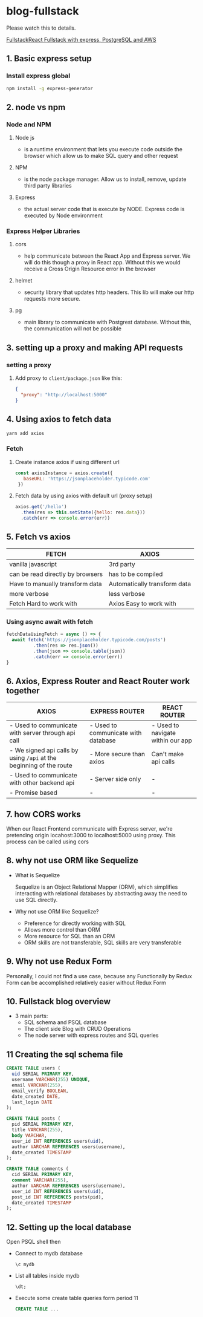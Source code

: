 # blog-fullstack

Please watch this to details.

[FullstackReact Fullstack with express, PostgreSQL and AWS](https://www.youtube.com/watch?v=RoPlkFRHqgE&amp;list=PLMc67XEAt-yzxRboCFHza4SBOxNr7hDD5&amp;index=2&amp;t=1s)

## 1. Basic express setup

### Install express global

```sh
npm install -g express-generator
```

## 2. node vs npm

### Node and NPM

1. Node js
   - is a runtime environment that lets you execute code outside the browser which allow us to make SQL query and other request

2. NPM
   - is the node package manager. Allow us to install, remove, update third party libraries

3. Express
   - the actual server code that is execute by NODE. Express code is executed by Node environment

### Express Helper Libraries

1. cors
   - help communicate between the React App and Express server. We will do this though a proxy in React app. Without this we would receive a Cross Origin Resource error in the browser

2. helmet
   - security library that updates http headers. This lib will make our http requests more secure.

3. pg
   - main library to communicate with Postgrest database. Without this, the communication will not be possible

## 3. setting up a proxy and making API requests

### setting a proxy

1. Add proxy to `client/package.json` like this:

   ```json
   {
     "proxy": "http://localhost:5000"
   }
   ```

## 4. Using axios to fetch data

```sh
yarn add axios
```

### Fetch

1. Create instance axios if using different url

   ```js
   const axiosInstance = axios.create({
      baseURL: 'https://jsonplaceholder.typicode.com'
    })
   ```

2. Fetch data by using axios with default url (proxy setup)

   ```js
   axios.get('/hello')
     .then(res => this.setState({hello: res.data}))
     .catch(err => console.error(err))
   ```

## 5. Fetch vs axios

| FETCH                            | AXIOS                        |
| -------------------------------- | ---------------------------- |
| vanilla javascript               | 3rd party                    |
| can be read directly by browsers | has to be compiled           |
| Have to manually transform data  | Automatically transform data |
| more verbose                     | less verbose                 |
| Fetch Hard to work with          | Axios Easy to work with      |

### Using async await with fetch

```js
fetchDataUsingFetch = async () => {
  await fetch('https://jsonplaceholder.typicode.com/posts')
          .then(res => res.json())
          .then(json => console.table(json))
          .catch(err => console.error(err))
}
```

## 6. Axios, Express Router and React Router work together

| AXIOS                                                               | EXPRESS ROUTER                      | REACT ROUTER                      |
| ------------------------------------------------------------------- | ----------------------------------- | --------------------------------- |
| - Used to communicate with server through api call                  | - Used to communicate with database | - Used to navigate within our app |
| - We signed api calls by using `/api` at the beginning of the route | - More secure than axios            | Can't make api calls              |
| - Used to communicate with other backend api                        | - Server side only                  | -                                 |
| - Promise based                                                     | -                                   | -                                 |

## 7. how CORS works

When our React Frontend communicate with Express server, we're pretending origin locahost:3000 to localhost:5000 using proxy. This process can be called using cors

## 8. why not use ORM like Sequelize

- What is Sequelize

    Sequelize is an Object Relational Mapper (ORM), which simplifies interacting with relational databases by abstracting away the need to use SQL directly.

- Why not use ORM like Sequelize?
  - Preference for directly working with SQL
  - Allows more control than ORM
  - More resource for SQL than an ORM
  - ORM skills are not transferable, SQL skills are very transferable

## 9. Why not use Redux Form

Personally, I could not find a use case, because any Functionally by Redux Form can be accomplished relatively easier without Redux Form

## 10. Fullstack blog overview

- 3 main parts:
  - SQL schema and PSQL database
  - The client side Blog with CRUD Operations
  - The node server with express routes and SQL queries

## 11 Creating the sql schema file

```sql
CREATE TABLE users (
  uid SERIAL PRIMARY KEY,
  username VARCHAR(255) UNIQUE,
  email VARCHAR(255),
  email_verify BOOLEAN,
  date_created DATE,
  last_login DATE
);

CREATE TABLE posts (
  pid SERIAL PRIMARY KEY,
  title VARCHAR(255),
  body VARCHAR,
  user_id INT REFERENCES users(uid),
  author VARCHAR REFERENCES users(username),
  date_created TIMESTAMP
);

CREATE TABLE comments (
  cid SERIAL PRIMARY KEY,
  comment VARCHAR(255),
  author VARCHAR REFERENCES users(username),
  user_id INT REFERENCES users(uid),
  post_id INT REFERENCES posts(pid),
  date_created TIMESTAMP
);
```

## 12. Setting up the local database

Open PSQL shell then

- Connect to mydb database

  ```pg
  \c mydb
  ```

- List all tables inside mydb

  ```pg
  \dt;
  ```

- Execute some create table queries form period 11

  ```sql
  CREATE TABLE ...
  ```
